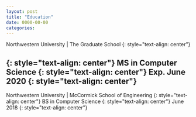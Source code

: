 ```yaml
---
layout: post
title: "Education"
date: 0000-00-00
categories:
---
```


Northwestern University | The Graduate School
{: style="text-align: center"}


{: style="text-align: center"}
MS in Computer Science
{: style="text-align: center"}
Exp. June 2020
{: style="text-align: center"}
---

Northwestern University | McCormick School of Engineering
{: style="text-align: center"}
BS in Computer Science
{: style="text-align: center"}
June 2018
{: style="text-align: center"}